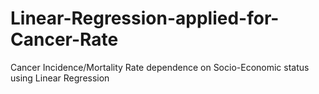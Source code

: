 # Linear-Regression-applied-for-Cancer-Rate
Cancer Incidence/Mortality Rate dependence on Socio-Economic status using Linear Regression 
